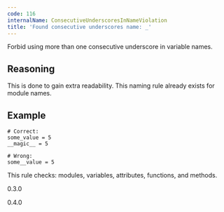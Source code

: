 ```yaml
---
code: 116
internalName: ConsecutiveUnderscoresInNameViolation
title: 'Found consecutive underscores name: _'
---
```


Forbid using more than one consecutive underscore in variable names.

## Reasoning
This is done to gain extra readability. This naming rule already
exists for module names.

## Example

    # Correct:
    some_value = 5
    __magic__ = 5
    
    # Wrong:
    some__value = 5

This rule checks: modules, variables, attributes, functions, and
methods.

<div class="versionadded">

0.3.0

</div>

<div class="versionchanged">

0.4.0

</div>